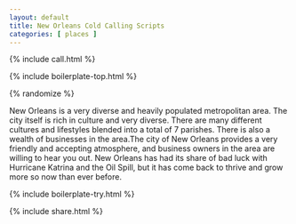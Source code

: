 ```yaml
---
layout: default
title: New Orleans Cold Calling Scripts
categories: [ places ]
---
```


{% include call.html %}

{% include boilerplate-top.html %}


{% randomize %}

New Orleans is a very diverse and heavily populated metropolitan area. The city itself is rich in culture and very diverse. There are many different cultures and lifestyles blended into a total of 7 parishes. There is also a wealth of businesses in the area.The city of New Orleans provides a  very friendly and accepting atmosphere, and business owners in the area are willing to hear you out. New Orleans has had its share of bad luck with Hurricane Katrina and the Oil Spill, but it has come back to thrive and grow more so now than ever before.

{% include boilerplate-try.html %}

{% include share.html %}